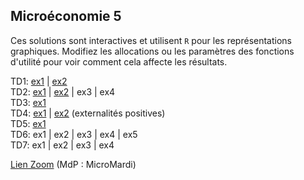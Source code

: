 
## Microéconomie 5

Ces solutions sont interactives et utilisent `R` pour les représentations graphiques. Modifiez les allocations ou les paramètres des fonctions d'utilité pour voir comment cela affecte les résultats.

TD1: [ex1](https://mybinder.org/v2/gh/antoine-jacquet/mybinder/254a3b9cd72b66a08e01e87ece27e16ce6bf64c6?filepath=Teaching%2FMicro%C3%A9conomie%205%2Fmicro5-TD1-ex1.ipynb)
  \| [ex2](https://mybinder.org/v2/gh/antoine-jacquet/mybinder/254a3b9cd72b66a08e01e87ece27e16ce6bf64c6?filepath=Teaching%2FMicro%C3%A9conomie%205%2Fmicro5-TD1-ex2.ipynb)  
TD2: [ex1](https://mybinder.org/v2/gh/antoine-jacquet/mybinder/254a3b9cd72b66a08e01e87ece27e16ce6bf64c6?filepath=Teaching%2FMicro%C3%A9conomie%205%2Fmicro5-TD2-ex1.ipynb)
  \| [ex2](https://mybinder.org/v2/gh/antoine-jacquet/mybinder/254a3b9cd72b66a08e01e87ece27e16ce6bf64c6?filepath=Teaching%2FMicro%C3%A9conomie%205%2Fmicro5-TD2-ex2.ipynb)
  \| ex3
  \| ex4  
TD3: [ex1](https://mybinder.org/v2/gh/antoine-jacquet/mybinder/254a3b9cd72b66a08e01e87ece27e16ce6bf64c6?filepath=Teaching%2FMicro%C3%A9conomie%205%2Fmicro5-TD3-ex1.ipynb)  
TD4: [ex1](https://mybinder.org/v2/gh/antoine-jacquet/mybinder/254a3b9cd72b66a08e01e87ece27e16ce6bf64c6?filepath=Teaching%2FMicro%C3%A9conomie%205%2Fmicro5-TD4-ex1.ipynb)
  \| [ex2](https://mybinder.org/v2/gh/antoine-jacquet/mybinder/254a3b9cd72b66a08e01e87ece27e16ce6bf64c6?filepath=Teaching%2FMicro%C3%A9conomie%205%2Fmicro5-TD4-ex2.ipynb) (externalités positives)  
TD5: [ex1](https://mybinder.org/v2/gh/antoine-jacquet/mybinder/254a3b9cd72b66a08e01e87ece27e16ce6bf64c6?filepath=Teaching%2FMicro%C3%A9conomie%205%2Fmicro5-TD5-ex1.ipynb)  
TD6: ex1 \| ex2 \| ex3 \| ex4 \| ex5  
TD7: ex1 \| ex2 \| ex3 \| ex4  

[Lien Zoom](https://ut-capitole-fr.zoom.us/j/95728405507?pwd=b0hld29xM3M1TkE1M0dkbGkrZHhMUT09) (MdP : MicroMardi)



